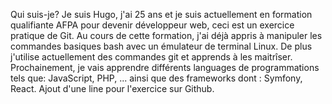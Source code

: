 Qui suis-je?
Je suis Hugo, j'ai 25 ans et je suis actuellement en formation qualifiante AFPA pour devenir développeur web, ceci est un exercice pratique de Git.
Au cours de cette formation, j'ai déjà appris à manipuler les commandes basiques bash avec un émulateur de terminal Linux. De plus j'utilise actuellement des commandes git et apprends à les maitrîser. Prochainement, je vais apprendre différents languages de programmations tels que: JavaScript, PHP, ... ainsi que des frameworks dont : Symfony, React.
Ajout d'une line pour l'exercice sur Github.
